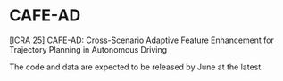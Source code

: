 # CAFE-AD

[ICRA 25] CAFE-AD: Cross-Scenario Adaptive Feature Enhancement for Trajectory Planning in Autonomous Driving

The code and data are expected to be released by June at the latest.
